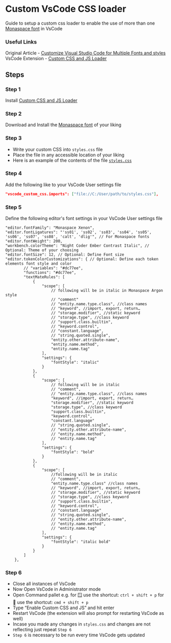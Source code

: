 # Custom VsCode CSS loader

Guide to setup a custom css loader to enable the use of more than one [Monaspace font][1] in VsCode

### Useful Links

Original Article - [Customize Visual Studio Code for Multiple Fonts and styles](https://razvanpredescu.medium.com/customize-visual-studio-code-for-multiple-fonts-and-styles-96f83562af58)  
VsCode Extension - [Custom CSS and JS Loader][2]

## Steps

### Step 1

Install [Custom CSS and JS Loader][2]

### Step 2

Download and Install the [Monaspace font][1] of your liking

### Step 3

-   Write your custom CSS into `styles.css` file
-   Place the file in any accessible location of your liking
-   Here is an example of the contents of the file [`styles.css`](styles.css)

### Step 4

Add the following like to your VsCode User settings file

```json
"vscode_custom_css.imports": ["file://C:/User/path/to/styles.css"],

```

### Step 5

Define the following editor's font settings in your VsCode User settings file

```jsonc
"editor.fontFamily": "Monaspace Xenon",
"editor.fontLigatures": "'ss01', 'ss02', 'ss03', 'ss04', 'ss05', 'ss06', 'ss07', 'ss08', 'calt', 'dlig'", // For Monaspace fonts
"editor.fontWeight": 200,
"workbench.colorTheme": "Night Coder Ember Contrast Italic", // Optional: Theme of your choosing
"editor.fontSize": 12, // Optional: Define Font size
"editor.tokenColorCustomizations": { // Optional: Define each token elements font style and color
		// "variables": "#dc77ee",
		"functions": "#dc77ee",
		"textMateRules": [
			{
				"scope": [
					// following will be in italic in Monaspace Argon style
					// "comment"
					// "entity.name.type.class", //class names
					// "keyword", //import, export, return…
					// "storage.modifier", //static keyword
					// "storage.type", //class keyword
					// "support.class.builtin",
					// "keyword.control",
					// "constant.language",
					// "string.quoted.single",
					"entity.other.attribute-name",
					"entity.name.method",
					"entity.name.tag"
				],
				"settings": {
					"fontStyle": "italic"
				}
			},
			{
				"scope": [
					// following will be in italic
					// "comment",
					// "entity.name.type.class", //class names
					"keyword", //import, export, return…
					"storage.modifier", //static keyword
					"storage.type", //class keyword
					"support.class.builtin",
					"keyword.control",
					"constant.language"
					// "string.quoted.single",
					// "entity.other.attribute-name",
					// "entity.name.method",
					// "entity.name.tag"
				],
				"settings": {
					"fontStyle": "bold"
				}
			},
			{
				"scope": [
					//following will be in italic
					// "comment",
					"entity.name.type.class" //class names
					// "keyword", //import, export, return…
					// "storage.modifier", //static keyword
					// "storage.type", //class keyword
					// "support.class.builtin",
					// "keyword.control",
					// "constant.language"
					// "string.quoted.single",
					// "entity.other.attribute-name",
					// "entity.name.method",
					// "entity.name.tag"
				],
				"settings": {
					"fontStyle": "italic bold"
				}
			}
		]
	},

```

### Step 6

-   Close all instances of VsCode
-   Now Open VsCode in Administrator mode
-   Open Command pallet e.g. for 🪟 use the shortcut: `ctrl + shift + p` for 🍎 use the shortcut: `cmd + shift + p`
-   Type “Enable Custom CSS and JS” and hit enter
-   Restart VsCode (the extension will also prompt for restarting VsCode as well)
-   Incase you made any changes in `styles.css` and changes are not reflecting just repeat `Step 6`
-   `Step 6` is necessary to be run every time VsCode gets updated

[1]: https://github.com/githubnext/monaspace#monaspace
[2]: https://marketplace.visualstudio.com/items?itemName=be5invis.vscode-custom-css
